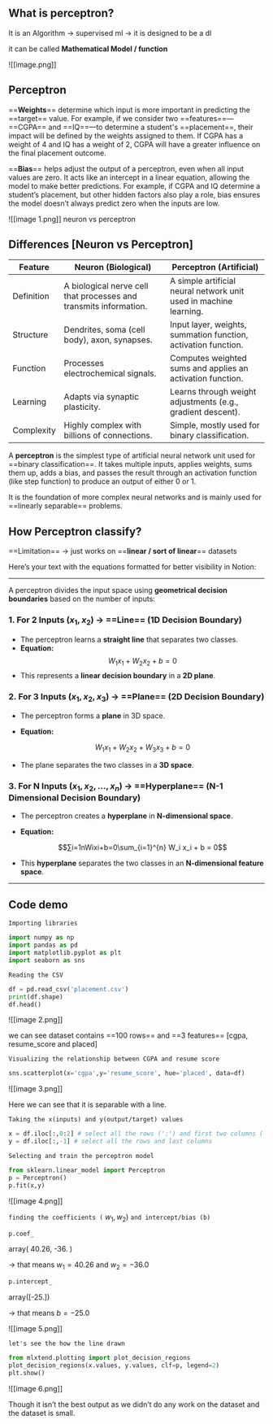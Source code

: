 ## What is perceptron?

It is an Algorithm → supervised ml → it is designed to be a dl

it can be called **Mathematical Model / function**

![[image.png]]

## **Perceptron**

==**Weights**== determine which input is more important in predicting the ==target== value. For example, if we consider two ==features==—==CGPA== and ==IQ==—to determine a student's ==placement==, their impact will be defined by the weights assigned to them. If CGPA has a weight of 4 and IQ has a weight of 2, CGPA will have a greater influence on the final placement outcome.

==**Bias**== helps adjust the output of a perceptron, even when all input values are zero. It acts like an intercept in a linear equation, allowing the model to make better predictions. For example, if CGPA and IQ determine a student’s placement, but other hidden factors also play a role, bias ensures the model doesn’t always predict zero when the inputs are low.

  

![[image 1.png]]
neuron vs perceptron


## Differences [Neuron vs Perceptron]

| Feature    | Neuron (Biological)                                               | Perceptron (Artificial)                                           |
| ---------- | ----------------------------------------------------------------- | ----------------------------------------------------------------- |
| Definition | A biological nerve cell that processes and transmits information. | A simple artificial neural network unit used in machine learning. |
| Structure  | Dendrites, soma (cell body), axon, synapses.                      | Input layer, weights, summation function, activation function.    |
| Function   | Processes electrochemical signals.                                | Computes weighted sums and applies an activation function.        |
| Learning   | Adapts via synaptic plasticity.                                   | Learns through weight adjustments (e.g., gradient descent).       |
| Complexity | Highly complex with billions of connections.                      | Simple, mostly used for binary classification.                    |

A **perceptron** is the simplest type of artificial neural network unit used for ==binary classification==. It takes multiple inputs, applies weights, sums them up, adds a bias, and passes the result through an activation function (like step function) to produce an output of either 0 or 1.

It is the foundation of more complex neural networks and is mainly used for ==linearly separable== problems.

## How Perceptron classify?

==Limitation== → just works on ==**linear / sort of linear**== datasets

Here’s your text with the equations formatted for better visibility in Notion:

---

A perceptron divides the input space using **geometrical decision boundaries** based on the number of inputs:

### **1. For 2 Inputs (**$x_1, x_2$**) →** ==**Line**== **(1D Decision Boundary)**

- The perceptron learns a **straight line** that separates two classes.
- **Equation:**
    $$W_1 x_1 + W_2 x_2 + b = 0$$
- This represents a **linear decision boundary** in a **2D plane**.

### **2. For 3 Inputs (**$x_1, x_2, x_3$**) →** ==**Plane**== **(2D Decision Boundary)**

- The perceptron forms a **plane** in 3D space.
- **Equation:**
    
    $$W_1 x_1 + W_2 x_2 + W_3 x_3 + b = 0$$
    
- The plane separates the two classes in a **3D space**.

### **3. For N Inputs (**$x_1,x_2,...,x_n$**) →** ==**Hyperplane**== **(N-1 Dimensional Decision Boundary)**

- The perceptron creates a **hyperplane** in **N-dimensional space**.
- **Equation:**
    
    $$∑i=1nWixi+b=0\sum_{i=1}^{n} W_i x_i + b = 0$$
    
- This **hyperplane** separates the two classes in an **N-dimensional feature space**.

---

## Code demo

`Importing libraries`

```Python
import numpy as np
import pandas as pd
import matplotlib.pyplot as plt
import seaborn as sns
```

`Reading the CSV`

```Python
df = pd.read_csv('placement.csv')
print(df.shape)
df.head()
```

![[image 2.png]]

we can see dataset contains ==100 rows== and ==3 features== [cgpa, resume_score and placed]

`Visualizing the relationship between CGPA and resume score`

```Python
sns.scatterplot(x='cgpa',y='resume_score', hue='placed', data=df)
```

![[image 3.png]]

Here we can see that it is separable with a line.

`Taking the x(inputs) and y(output/target) values`

```Python
x = df.iloc[:,0:2] # select all the rows (':') and first two columns ('0:2')
y = df.iloc[:,-1] # select all the rows and last columns
```

`Selecting and train the perceptron model`

```Python
from sklearn.linear_model import Perceptron
p = Perceptron()
p.fit(x,y)
```

![[image 4.png]]

`finding the coefficients (` $w_1, w_2 )$ `and intercept/bias (b)`

```Python
p.coef_
```

array( 40.26, -36. )

→ that means $w_1 = 40.26$ and $w_2 = -36.0$

```Python
p.intercept_
```

array([-25.])

→ that means $b = -25.0$

![[image 5.png]]

`let's see the how the line drawn`

```Python
from mlxtend.plotting import plot_decision_regions
plot_decision_regions(x.values, y.values, clf=p, legend=2)
plt.show()
```

![[image 6.png]]

Though it isn’t the best output as we didn’t do any work on the dataset and the dataset is small.